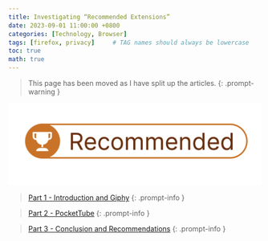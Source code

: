 ```yaml
---
title: Investigating “Recommended Extensions”
date: 2023-09-01 11:00:00 +0800
categories: [Technology, Browser]
tags: [firefox, privacy]     # TAG names should always be lowercase
toc: true
math: true
---
```


> This page has been moved as I have split up the articles.
{: .prompt-warning }

![Image](https://raw.githubusercontent.com/ColoursofOSINT/ColoursofOSINT.github.io/master/assets/img/images/firefox/Screenshot%202023-09-08%20at%2010.32.16%20AM.png)

> [Part 1 - Introduction and Giphy](https://www.coloursofosint.com/posts/Investigating-Firefox-Part-1/)
{: .prompt-info }

> [Part 2 - PocketTube](https://www.coloursofosint.com/posts/Investigating-Firefox-Part-2/)
{: .prompt-info }

> [Part 3 - Conclusion and Recommendations](https://www.coloursofosint.com/posts/Firefox-Part-3/)
{: .prompt-info }
